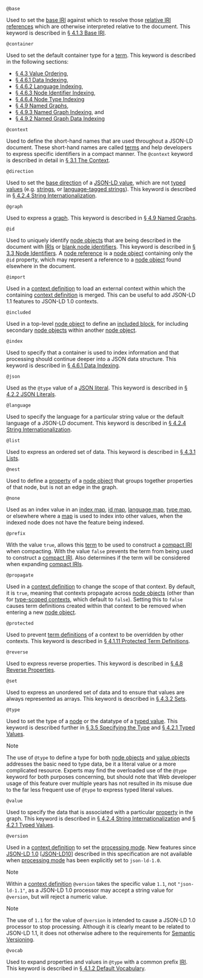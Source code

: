 `@base`

Used to set the [base IRI](https://www.w3.org/TR/rdf11-concepts/#dfn-base-iri) against which to resolve those [relative IRI references](https://tools.ietf.org/html/rfc3987#section-6.5) which are otherwise interpreted relative to the document. This keyword is described in [§ 4.1.3 Base IRI](https://www.w3.org/TR/json-ld11/#base-iri).

`@container`

Used to set the default container type for a [term](https://www.w3.org/TR/json-ld11/#dfn-term). This keyword is described in the following sections:

- [§ 4.3 Value Ordering](https://www.w3.org/TR/json-ld11/#sets-and-lists),
- [§ 4.6.1 Data Indexing](https://www.w3.org/TR/json-ld11/#data-indexing),
- [§ 4.6.2 Language Indexing](https://www.w3.org/TR/json-ld11/#language-indexing),
- [§ 4.6.3 Node Identifier Indexing](https://www.w3.org/TR/json-ld11/#node-identifier-indexing),
- [§ 4.6.4 Node Type Indexing](https://www.w3.org/TR/json-ld11/#node-type-indexing)
- [§ 4.9 Named Graphs](https://www.w3.org/TR/json-ld11/#named-graphs),
- [§ 4.9.3 Named Graph Indexing](https://www.w3.org/TR/json-ld11/#named-graph-indexing), and
- [§ 4.9.2 Named Graph Data Indexing](https://www.w3.org/TR/json-ld11/#named-graph-data-indexing)

`@context`

Used to define the short-hand names that are used throughout a JSON-LD document. These short-hand names are called [terms](https://www.w3.org/TR/json-ld11/#dfn-term) and help developers to express specific identifiers in a compact manner. The `@context` keyword is described in detail in [§ 3.1 The Context](https://www.w3.org/TR/json-ld11/#the-context).

`@direction`

Used to set the [base direction](https://www.w3.org/TR/json-ld11/#dfn-base-direction) of a [JSON-LD value](https://www.w3.org/TR/json-ld11/#dfn-json-ld-value), which are not [typed values](https://www.w3.org/TR/json-ld11/#dfn-typed-value) (e.g. [strings](https://infra.spec.whatwg.org/#javascript-string), or [language-tagged strings](https://www.w3.org/TR/rdf11-concepts/#dfn-language-tagged-string)). This keyword is described in [§ 4.2.4 String Internationalization](https://www.w3.org/TR/json-ld11/#string-internationalization).

`@graph`

Used to express a [graph](https://www.w3.org/TR/rdf11-concepts/#dfn-rdf-graph). This keyword is described in [§ 4.9 Named Graphs](https://www.w3.org/TR/json-ld11/#named-graphs).

`@id`

Used to uniquely identify [node objects](https://www.w3.org/TR/json-ld11/#dfn-node-object) that are being described in the document with [IRIs](https://tools.ietf.org/html/rfc3987#section-2) or [blank node identifiers](https://www.w3.org/TR/rdf11-concepts/#dfn-blank-node-identifier). This keyword is described in [§ 3.3 Node Identifiers](https://www.w3.org/TR/json-ld11/#node-identifiers). A [node reference](https://www.w3.org/TR/json-ld11/#dfn-node-reference) is a [node object](https://www.w3.org/TR/json-ld11/#dfn-node-object) containing only the `@id` property, which may represent a reference to a [node object](https://www.w3.org/TR/json-ld11/#dfn-node-object) found elsewhere in the document.

`@import`

Used in a [context definition](https://www.w3.org/TR/json-ld11/#dfn-context-definition) to load an external context within which the containing [context definition](https://www.w3.org/TR/json-ld11/#dfn-context-definition) is merged. This can be useful to add JSON-LD 1.1 features to JSON-LD 1.0 contexts.

`@included`

Used in a top-level [node object](https://www.w3.org/TR/json-ld11/#dfn-node-object) to define an [included block](https://www.w3.org/TR/json-ld11/#dfn-included-block), for including secondary [node objects](https://www.w3.org/TR/json-ld11/#dfn-node-object) within another [node object](https://www.w3.org/TR/json-ld11/#dfn-node-object).

`@index`

Used to specify that a container is used to index information and that processing should continue deeper into a JSON data structure. This keyword is described in [§ 4.6.1 Data Indexing](https://www.w3.org/TR/json-ld11/#data-indexing).

`@json`

Used as the `@type` value of a [JSON literal](https://www.w3.org/TR/json-ld11/#dfn-json-literal). This keyword is described in [§ 4.2.2 JSON Literals](https://www.w3.org/TR/json-ld11/#json-literals).

`@language`

Used to specify the language for a particular string value or the default language of a JSON-LD document. This keyword is described in [§ 4.2.4 String Internationalization](https://www.w3.org/TR/json-ld11/#string-internationalization).

`@list`

Used to express an ordered set of data. This keyword is described in [§ 4.3.1 Lists](https://www.w3.org/TR/json-ld11/#lists).

`@nest`

Used to define a [property](https://www.w3.org/TR/rdf11-concepts/#dfn-property) of a [node object](https://www.w3.org/TR/json-ld11/#dfn-node-object) that groups together properties of that node, but is not an edge in the graph.

`@none`

Used as an index value in an [index map](https://www.w3.org/TR/json-ld11/#dfn-index-map), [id map](https://www.w3.org/TR/json-ld11/#dfn-id-map), [language map](https://www.w3.org/TR/json-ld11/#dfn-language-map), [type map](https://www.w3.org/TR/json-ld11/#dfn-type-map), or elsewhere where a [map](https://infra.spec.whatwg.org/#ordered-map) is used to index into other values, when the indexed node does not have the feature being indexed.

`@prefix`

With the value `true`, allows this [term](https://www.w3.org/TR/json-ld11/#dfn-term) to be used to construct a [compact IRI](https://www.w3.org/TR/json-ld11/#dfn-compact-iri) when compacting. With the value `false` prevents the term from being used to construct a [compact IRI](https://www.w3.org/TR/json-ld11/#dfn-compact-iri). Also determines if the term will be considered when expanding [compact IRIs](https://www.w3.org/TR/json-ld11/#dfn-compact-iri).

`@propagate`

Used in a [context definition](https://www.w3.org/TR/json-ld11/#dfn-context-definition) to change the scope of that context. By default, it is `true`, meaning that contexts propagate across [node objects](https://www.w3.org/TR/json-ld11/#dfn-node-object) (other than for [type-scoped contexts](https://www.w3.org/TR/json-ld11/#dfn-type-scoped-context), which default to `false`). Setting this to `false` causes term definitions created within that context to be removed when entering a new [node object](https://www.w3.org/TR/json-ld11/#dfn-node-object).

`@protected`

Used to prevent [term definitions](https://www.w3.org/TR/json-ld11/#dfn-term-definition) of a context to be overridden by other contexts. This keyword is described in [§ 4.1.11 Protected Term Definitions](https://www.w3.org/TR/json-ld11/#protected-term-definitions).

`@reverse`

Used to express reverse properties. This keyword is described in [§ 4.8 Reverse Properties](https://www.w3.org/TR/json-ld11/#reverse-properties).

`@set`

Used to express an unordered set of data and to ensure that values are always represented as arrays. This keyword is described in [§ 4.3.2 Sets](https://www.w3.org/TR/json-ld11/#sets).

`@type`

Used to set the type of a [node](https://www.w3.org/TR/rdf11-concepts/#dfn-node) or the datatype of a [typed value](https://www.w3.org/TR/json-ld11/#dfn-typed-value). This keyword is described further in [§ 3.5 Specifying the Type](https://www.w3.org/TR/json-ld11/#specifying-the-type) and [§ 4.2.1 Typed Values](https://www.w3.org/TR/json-ld11/#typed-values).

Note

The use of `@type` to define a type for both [node objects](https://www.w3.org/TR/json-ld11/#dfn-node-object) and [value objects](https://www.w3.org/TR/json-ld11/#dfn-value-object) addresses the basic need to type data, be it a literal value or a more complicated resource. Experts may find the overloaded use of the `@type` keyword for both purposes concerning, but should note that Web developer usage of this feature over multiple years has not resulted in its misuse due to the far less frequent use of `@type` to express typed literal values.

`@value`

Used to specify the data that is associated with a particular [property](https://www.w3.org/TR/rdf11-concepts/#dfn-property) in the graph. This keyword is described in [§ 4.2.4 String Internationalization](https://www.w3.org/TR/json-ld11/#string-internationalization) and [§ 4.2.1 Typed Values](https://www.w3.org/TR/json-ld11/#typed-values).

`@version`

Used in a [context definition](https://www.w3.org/TR/json-ld11/#dfn-context-definition) to set the [processing mode](https://www.w3.org/TR/json-ld11/#dfn-processing-mode). New features since [JSON-LD 1.0](https://www.w3.org/TR/2014/REC-json-ld-20140116/) \[[JSON-LD10](https://www.w3.org/TR/json-ld11/#bib-json-ld10 "JSON-LD 1.0")\] described in this specification are not available when [processing mode](https://www.w3.org/TR/json-ld11/#dfn-processing-mode) has been explicitly set to `json-ld-1.0`.

Note

Within a [context definition](https://www.w3.org/TR/json-ld11/#dfn-context-definition) `@version` takes the specific value `1.1`, not `"json-ld-1.1"`, as a JSON-LD 1.0 processor may accept a string value for `@version`, but will reject a numeric value.

Note

The use of `1.1` for the value of `@version` is intended to cause a JSON-LD 1.0 processor to stop processing. Although it is clearly meant to be related to JSON-LD 1.1, it does not otherwise adhere to the requirements for [Semantic Versioning](https://semver.org/).

`@vocab`

Used to expand properties and values in `@type` with a common prefix [IRI](https://tools.ietf.org/html/rfc3987#section-2). This keyword is described in [§ 4.1.2 Default Vocabulary](https://www.w3.org/TR/json-ld11/#default-vocabulary).
